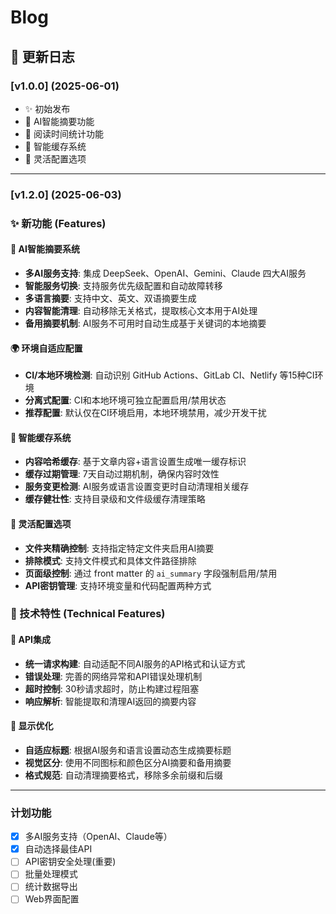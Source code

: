 # Blog

## 📝 更新日志

### [v1.0.0] (2025-06-01)
- ✨ 初始发布
- 🤖 AI智能摘要功能
- 📖 阅读时间统计功能
- 💾 智能缓存系统
- 🎯 灵活配置选项
---
### [v1.2.0]  (2025-06-03)

### ✨ 新功能 (Features)

#### 🤖 AI智能摘要系统
- **多AI服务支持**: 集成 DeepSeek、OpenAI、Gemini、Claude 四大AI服务
- **智能服务切换**: 支持服务优先级配置和自动故障转移
- **多语言摘要**: 支持中文、英文、双语摘要生成
- **内容智能清理**: 自动移除无关格式，提取核心文本用于AI处理
- **备用摘要机制**: AI服务不可用时自动生成基于关键词的本地摘要

#### 🌍 环境自适应配置
- **CI/本地环境检测**: 自动识别 GitHub Actions、GitLab CI、Netlify 等15种CI环境
- **分离式配置**: CI和本地环境可独立配置启用/禁用状态
- **推荐配置**: 默认仅在CI环境启用，本地环境禁用，减少开发干扰

#### 💾 智能缓存系统
- **内容哈希缓存**: 基于文章内容+语言设置生成唯一缓存标识
- **缓存过期管理**: 7天自动过期机制，确保内容时效性
- **服务变更检测**: AI服务或语言设置变更时自动清理相关缓存
- **缓存健壮性**: 支持目录级和文件级缓存清理策略

#### 🎯 灵活配置选项
- **文件夹精确控制**: 支持指定特定文件夹启用AI摘要
- **排除模式**: 支持文件模式和具体文件路径排除
- **页面级控制**: 通过 front matter 的 `ai_summary` 字段强制启用/禁用
- **API密钥管理**: 支持环境变量和代码配置两种方式

### 🔧 技术特性 (Technical Features)

#### 📡 API集成
- **统一请求构建**: 自动适配不同AI服务的API格式和认证方式
- **错误处理**: 完善的网络异常和API错误处理机制
- **超时控制**: 30秒请求超时，防止构建过程阻塞
- **响应解析**: 智能提取和清理AI返回的摘要内容

#### 🎨 显示优化
- **自适应标题**: 根据AI服务和语言设置动态生成摘要标题
- **视觉区分**: 使用不同图标和颜色区分AI摘要和备用摘要
- **格式规范**: 自动清理摘要格式，移除多余前缀和后缀

---

### 计划功能
- [x] 多AI服务支持（OpenAI、Claude等）
- [x] 自动选择最佳API
- [ ] API密钥安全处理(重要)
- [ ] 批量处理模式
- [ ] 统计数据导出
- [ ] Web界面配置